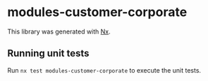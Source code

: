 # modules-customer-corporate

This library was generated with [Nx](https://nx.dev).

## Running unit tests

Run `nx test modules-customer-corporate` to execute the unit tests.
